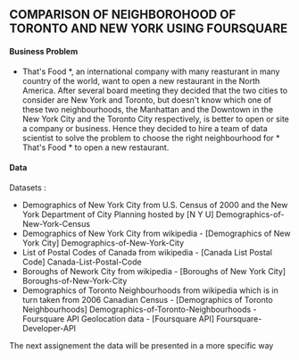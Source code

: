 ## COMPARISON OF NEIGHBOROHOOD OF TORONTO AND NEW YORK USING FOURSQUARE

#### Business Problem
* That's Food *, an international company with many reasturant in many country of the world, want to open a new restaurant in the North America. After several board meeting they decided that the two cities to consider are  New York and Toronto, but doesn't know which one of these two neighbourhoods, the Manhattan and the Downtown in the New York City and the Toronto City respectively, is better to open or site a company or business. Hence they decided to hire a team of data scientist to solve the problem to choose the right neighbourhood for * That's Food * to open a new restaurant.  

#### Data      
Datasets :

- Demographics of New York City from U.S. Census of 2000 and the New York Department of City Planning hosted by [N Y U] Demographics-of-New-York-Census
- Demographics of New York City from wikipedia - [Demographics of New York City] Demographics-of-New-York-City
- List of Postal Codes of Canada from wikipedia - [Canada List Postal Code] Canada-List-Postal-Code
- Boroughs of Nework City from wikipedia - [Boroughs of New York City] Boroughs-of-New-York-City
- Demographics of Toronto Neighbourhoods from wikipedia which is in turn taken from 2006 Canadian Census - [Demographics of Toronto Neighbourhoods] Demographics-of-Toronto-Neighbourhoods
-Foursquare API Geolocation data - [Foursquare API] Foursquare-Developer-API

The next assignement the data will be presented in a more specific way                                
      
